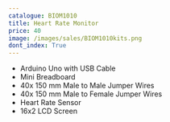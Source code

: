 ```yaml
---
catalogue: BIOM1010
title: Heart Rate Monitor
price: 40
image: /images/sales/BIOM1010kits.png
dont_index: True
---
```


* Arduino Uno with USB Cable
* Mini Breadboard
* 40x 150 mm Male to Male Jumper Wires
* 40x 150 mm Male to Female Jumper Wires
* Heart Rate Sensor
* 16x2 LCD Screen

